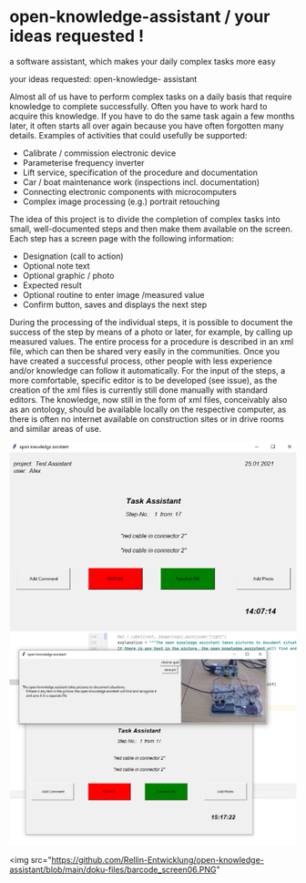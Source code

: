 # open-knowledge-assistant /  your ideas requested !
a software assistant, which makes your daily complex tasks more easy 

your ideas requested: open-knowledge- assistant

Almost all of us have to perform complex tasks on a daily basis that require knowledge to complete successfully. Often you have to work hard to acquire this knowledge. If you have to do the same task again a few months later, it often starts all over again because you have often forgotten many details.
Examples of activities that could usefully be supported:

* Calibrate / commission electronic device
*	Parameterise frequency inverter
*	Lift service, specification of the procedure and documentation
*	Car / boat maintenance work (inspections incl. documentation)
*	Connecting electronic components with microcomputers
*	Complex image processing (e.g.) portrait retouching

The idea of this project is to divide the completion of complex tasks into small, well-documented steps and then make them available on the screen. 
Each step has a screen page with the following information:

*	Designation (call to action)
*	Optional note text
*	Optional graphic / photo
*	Expected result
*	Optional routine to enter image /measured value
*	Confirm button, saves and displays the next step

During the processing of the individual steps, it is possible to document the success of the step by means of a photo or later, for example, by calling up measured values.
The entire process for a procedure is described in an xml file, which can then be shared very easily in the communities. Once you have created a successful process, other people with less experience and/or knowledge can follow it automatically. 
For the input of the steps, a more comfortable, specific editor is to be developed (see issue), as the creation of the xml files is currently still done manually with standard editors.
The knowledge, now still in the form of xml files, conceivably also as an ontology, should be available locally on the respective computer, as there is often no internet available on construction sites or in drive rooms and similar areas of use.


<img src="https://github.com/Rellin-Entwicklung/open-knowledge-assistant/blob/main/doku-files/screen04.PNG"/>


<img src="https://github.com/Rellin-Entwicklung/open-knowledge-assistant/blob/main/doku-files/screen05.PNG"/>

<img src="https://github.com/Rellin-Entwicklung/open-knowledge-assistant/blob/main/doku-files/barcode_screen06.PNG"


